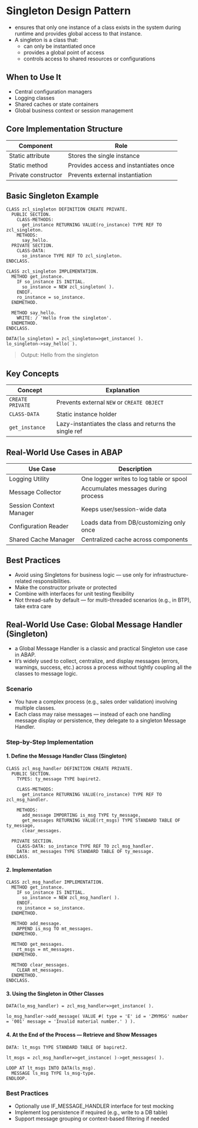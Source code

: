 # Singleton Design Pattern
- ensures that only one instance of a class exists in the system during runtime and provides global access to that instance.
- A singleton is a class that:
  - can only be instantiated once
  - provides a global point of access
  - controls access to shared resources or configurations

## When to Use It
- Central configuration managers
- Logging classes
- Shared caches or state containers
- Global business context or session management

## Core Implementation Structure
| Component           | Role                                  |
| ------------------- | ------------------------------------- |
| Static attribute    | Stores the single instance            |
| Static method       | Provides access and instantiates once |
| Private constructor | Prevents external instantiation       |

## Basic Singleton Example
```abap
CLASS zcl_singleton DEFINITION CREATE PRIVATE.
  PUBLIC SECTION.
    CLASS-METHODS:
      get_instance RETURNING VALUE(ro_instance) TYPE REF TO zcl_singleton.
    METHODS:
      say_hello.
  PRIVATE SECTION.
    CLASS-DATA:
      so_instance TYPE REF TO zcl_singleton.
ENDCLASS.
```

```abap
CLASS zcl_singleton IMPLEMENTATION.
  METHOD get_instance.
    IF so_instance IS INITIAL.
      so_instance = NEW zcl_singleton( ).
    ENDIF.
    ro_instance = so_instance.
  ENDMETHOD.

  METHOD say_hello.
    WRITE: / 'Hello from the singleton'.
  ENDMETHOD.
ENDCLASS.
```

```abap
DATA(lo_singleton) = zcl_singleton=>get_instance( ).
lo_singleton->say_hello( ).
```

> Output: Hello from the singleton

## Key Concepts
| Concept          | Explanation                                            |
| ---------------- | ------------------------------------------------------ |
| `CREATE PRIVATE` | Prevents external `NEW` or `CREATE OBJECT`             |
| `CLASS-DATA`     | Static instance holder                                 |
| `get_instance`   | Lazy-instantiates the class and returns the single ref |

## Real-World Use Cases in ABAP
| Use Case                | Description                              |
| ----------------------- | ---------------------------------------- |
| Logging Utility         | One logger writes to log table or spool  |
| Message Collector       | Accumulates messages during process      |
| Session Context Manager | Keeps user/session-wide data             |
| Configuration Reader    | Loads data from DB/customizing only once |
| Shared Cache Manager    | Centralized cache across components      |

## Best Practices
- Avoid using Singletons for business logic — use only for infrastructure-related responsibilities.
- Make the constructor private or protected
- Combine with interfaces for unit testing flexibility
- Not thread-safe by default — for multi-threaded scenarios (e.g., in BTP), take extra care


## Real-World Use Case: Global Message Handler (Singleton)
- a Global Message Handler is a classic and practical Singleton use case in ABAP.
- It’s widely used to collect, centralize, and display messages (errors, warnings, success, etc.) across a process without tightly coupling all the classes to message logic.

### Scenario
- You have a complex process (e.g., sales order validation) involving multiple classes.
- Each class may raise messages — instead of each one handling message display or persistence, they delegate to a singleton Message Handler.

### Step-by-Step Implementation
#### 1. Define the Message Handler Class (Singleton)
```abap
CLASS zcl_msg_handler DEFINITION CREATE PRIVATE.
  PUBLIC SECTION.
    TYPES: ty_message TYPE bapiret2.

    CLASS-METHODS:
      get_instance RETURNING VALUE(ro_instance) TYPE REF TO zcl_msg_handler.

    METHODS:
      add_message IMPORTING is_msg TYPE ty_message,
      get_messages RETURNING VALUE(rt_msgs) TYPE STANDARD TABLE OF ty_message,
      clear_messages.

  PRIVATE SECTION.
    CLASS-DATA: so_instance TYPE REF TO zcl_msg_handler.
    DATA: mt_messages TYPE STANDARD TABLE OF ty_message.
ENDCLASS.
```

#### 2. Implementation
```abap
CLASS zcl_msg_handler IMPLEMENTATION.
  METHOD get_instance.
    IF so_instance IS INITIAL.
      so_instance = NEW zcl_msg_handler( ).
    ENDIF.
    ro_instance = so_instance.
  ENDMETHOD.

  METHOD add_message.
    APPEND is_msg TO mt_messages.
  ENDMETHOD.

  METHOD get_messages.
    rt_msgs = mt_messages.
  ENDMETHOD.

  METHOD clear_messages.
    CLEAR mt_messages.
  ENDMETHOD.
ENDCLASS.
```

#### 3. Using the Singleton in Other Classes
```abap
DATA(lo_msg_handler) = zcl_msg_handler=>get_instance( ).

lo_msg_handler->add_message( VALUE #( type = 'E' id = 'ZMYMSG' number = '001' message = 'Invalid material number.' ) ).
```

#### 4. At the End of the Process — Retrieve and Show Messages
```abap
DATA: lt_msgs TYPE STANDARD TABLE OF bapiret2.

lt_msgs = zcl_msg_handler=>get_instance( )->get_messages( ).

LOOP AT lt_msgs INTO DATA(ls_msg).
  MESSAGE ls_msg TYPE ls_msg-type.
ENDLOOP.
```

### Best Practices
- Optionally use IF_MESSAGE_HANDLER interface for test mocking
- Implement log persistence if required (e.g., write to a DB table)
- Support message grouping or context-based filtering if needed
